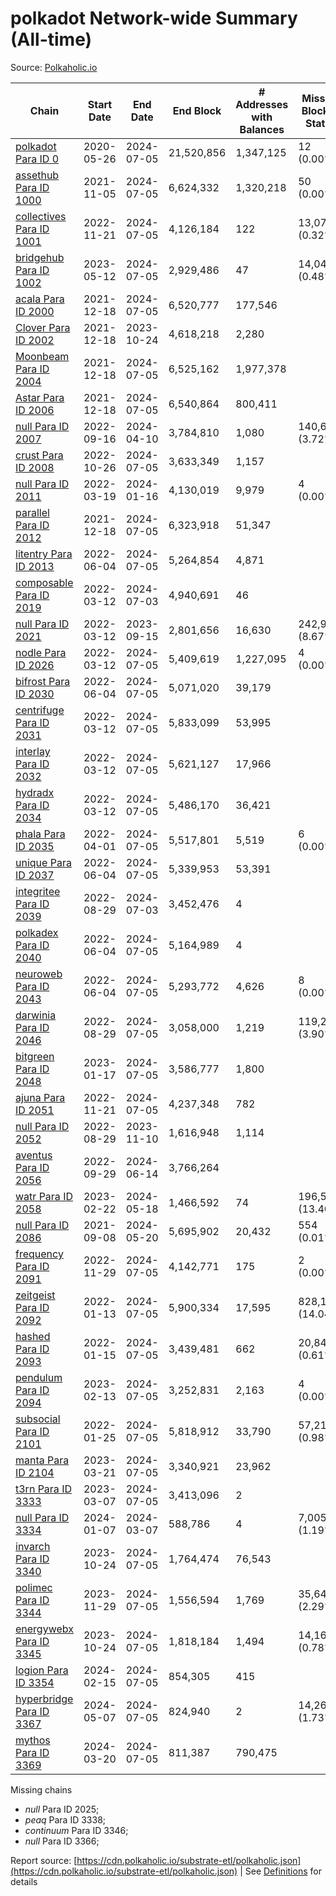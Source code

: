 # polkadot Network-wide Summary (All-time)

Source: [Polkaholic.io](https://polkaholic.io)


| Chain            | Start Date | End Date | End Block | # Addresses with Balances | Missing Blocks / Status |
| ---------------- | ---------- | ---------| --------- | ------------------------- | ----------------------- |
| [polkadot Para ID 0](/polkadot/0-polkadot) | 2020-05-26 | 2024-07-05 | 21,520,856 |  1,347,125 | 12 (0.00%)  |
| [assethub Para ID 1000](/polkadot/1000-assethub) | 2021-11-05 | 2024-07-05 | 6,624,332 |  1,320,218 | 50 (0.00%)  |
| [collectives Para ID 1001](/polkadot/1001-collectives) | 2022-11-21 | 2024-07-05 | 4,126,184 |  122 | 13,077 (0.32%)  |
| [bridgehub Para ID 1002](/polkadot/1002-bridgehub) | 2023-05-12 | 2024-07-05 | 2,929,486 |  47 | 14,046 (0.48%)  |
| [acala Para ID 2000](/polkadot/2000-acala) | 2021-12-18 | 2024-07-05 | 6,520,777 |  177,546 |    |
| [Clover Para ID 2002](/polkadot/2002-clover) | 2021-12-18 | 2023-10-24 | 4,618,218 |  2,280 |    |
| [Moonbeam Para ID 2004](/polkadot/2004-moonbeam) | 2021-12-18 | 2024-07-05 | 6,525,162 |  1,977,378 |    |
| [Astar Para ID 2006](/polkadot/2006-astar) | 2021-12-18 | 2024-07-05 | 6,540,864 |  800,411 |    |
| [null Para ID 2007](/polkadot/2007-kapex) | 2022-09-16 | 2024-04-10 | 3,784,810 |  1,080 | 140,668 (3.72%)  |
| [crust Para ID 2008](/polkadot/2008-crust) | 2022-10-26 | 2024-07-05 | 3,633,349 |  1,157 |    |
| [null Para ID 2011](/polkadot/2011-equilibrium) | 2022-03-19 | 2024-01-16 | 4,130,019 |  9,979 | 4 (0.00%)  |
| [parallel Para ID 2012](/polkadot/2012-parallel) | 2021-12-18 | 2024-07-05 | 6,323,918 |  51,347 |    |
| [litentry Para ID 2013](/polkadot/2013-litentry) | 2022-06-04 | 2024-07-05 | 5,264,854 |  4,871 |    |
| [composable Para ID 2019](/polkadot/2019-composable) | 2022-03-12 | 2024-07-03 | 4,940,691 |  46 |    |
| [null Para ID 2021](/polkadot/2021-efinity) | 2022-03-12 | 2023-09-15 | 2,801,656 |  16,630 | 242,949 (8.67%)  |
| [nodle Para ID 2026](/polkadot/2026-nodle) | 2022-03-12 | 2024-07-05 | 5,409,619 |  1,227,095 | 4 (0.00%)  |
| [bifrost Para ID 2030](/polkadot/2030-bifrost) | 2022-06-04 | 2024-07-05 | 5,071,020 |  39,179 |    |
| [centrifuge Para ID 2031](/polkadot/2031-centrifuge) | 2022-03-12 | 2024-07-05 | 5,833,099 |  53,995 |    |
| [interlay Para ID 2032](/polkadot/2032-interlay) | 2022-03-12 | 2024-07-05 | 5,621,127 |  17,966 |    |
| [hydradx Para ID 2034](/polkadot/2034-hydradx) | 2022-03-12 | 2024-07-05 | 5,486,170 |  36,421 |    |
| [phala Para ID 2035](/polkadot/2035-phala) | 2022-04-01 | 2024-07-05 | 5,517,801 |  5,519 | 6 (0.00%)  |
| [unique Para ID 2037](/polkadot/2037-unique) | 2022-06-04 | 2024-07-05 | 5,339,953 |  53,391 |    |
| [integritee Para ID 2039](/polkadot/2039-integritee) | 2022-08-29 | 2024-07-03 | 3,452,476 |  4 |    |
| [polkadex Para ID 2040](/polkadot/2040-polkadex) | 2022-06-04 | 2024-07-05 | 5,164,989 |  4 |    |
| [neuroweb Para ID 2043](/polkadot/2043-neuroweb) | 2022-06-04 | 2024-07-05 | 5,293,772 |  4,626 | 8 (0.00%)  |
| [darwinia Para ID 2046](/polkadot/2046-darwinia) | 2022-08-29 | 2024-07-05 | 3,058,000 |  1,219 | 119,220 (3.90%)  |
| [bitgreen Para ID 2048](/polkadot/2048-bitgreen) | 2023-01-17 | 2024-07-05 | 3,586,777 |  1,800 |    |
| [ajuna Para ID 2051](/polkadot/2051-ajuna) | 2022-11-21 | 2024-07-05 | 4,237,348 |  782 |    |
| [null Para ID 2052](/polkadot/2052-polkadot-parathread-2052) | 2022-08-29 | 2023-11-10 | 1,616,948 |  1,114 |    |
| [aventus Para ID 2056](/polkadot/2056-aventus) | 2022-09-29 | 2024-06-14 | 3,766,264 |   |    |
| [watr Para ID 2058](/polkadot/2058-watr) | 2023-02-22 | 2024-05-18 | 1,466,592 |  74 | 196,567 (13.40%)  |
| [null Para ID 2086](/polkadot/2086-kilt) | 2021-09-08 | 2024-05-20 | 5,695,902 |  20,432 | 554 (0.01%)  |
| [frequency Para ID 2091](/polkadot/2091-frequency) | 2022-11-29 | 2024-07-05 | 4,142,771 |  175 | 2 (0.00%)  |
| [zeitgeist Para ID 2092](/polkadot/2092-zeitgeist) | 2022-01-13 | 2024-07-05 | 5,900,334 |  17,595 | 828,192 (14.04%)  |
| [hashed Para ID 2093](/polkadot/2093-hashed) | 2022-01-15 | 2024-07-05 | 3,439,481 |  662 | 20,847 (0.61%)  |
| [pendulum Para ID 2094](/polkadot/2094-pendulum) | 2023-02-13 | 2024-07-05 | 3,252,831 |  2,163 | 4 (0.00%)  |
| [subsocial Para ID 2101](/polkadot/2101-subsocial) | 2022-01-25 | 2024-07-05 | 5,818,912 |  33,790 | 57,214 (0.98%)  |
| [manta Para ID 2104](/polkadot/2104-manta) | 2023-03-21 | 2024-07-05 | 3,340,921 |  23,962 |    |
| [t3rn Para ID 3333](/polkadot/3333-t3rn) | 2023-03-07 | 2024-07-05 | 3,413,096 |  2 |    |
| [null Para ID 3334](/polkadot/3334-polkadot-parathread-3334) | 2024-01-07 | 2024-03-07 | 588,786 |  4 | 7,005 (1.19%)  |
| [invarch Para ID 3340](/polkadot/3340-invarch) | 2023-10-24 | 2024-07-05 | 1,764,474 |  76,543 |    |
| [polimec Para ID 3344](/polkadot/3344-polimec) | 2023-11-29 | 2024-07-05 | 1,556,594 |  1,769 | 35,644 (2.29%)  |
| [energywebx Para ID 3345](/polkadot/3345-energywebx) | 2023-10-24 | 2024-07-05 | 1,818,184 |  1,494 | 14,163 (0.78%)  |
| [logion Para ID 3354](/polkadot/3354-logion) | 2024-02-15 | 2024-07-05 | 854,305 |  415 |    |
| [hyperbridge Para ID 3367](/polkadot/3367-hyperbridge) | 2024-05-07 | 2024-07-05 | 824,940 |  2 | 14,262 (1.73%)  |
| [mythos Para ID 3369](/polkadot/3369-mythos) | 2024-03-20 | 2024-07-05 | 811,387 |  790,475 |    |

Missing chains


* *null* Para ID 2025; 
* *peaq* Para ID 3338; 
* *continuum* Para ID 3346; 
* *null* Para ID 3366; 

Report source: [https://cdn.polkaholic.io/substrate-etl/polkaholic.json](https://cdn.polkaholic.io/substrate-etl/polkaholic.json) | See [Definitions](/DEFINITIONS.md) for details
